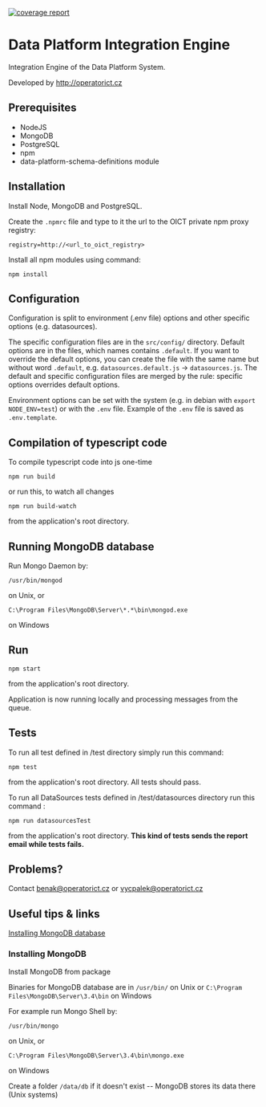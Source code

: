 [![coverage report](http://gitlab.oict.cz/data-platform/integration-engine/badges/master/coverage.svg)](http://gitlab.oict.cz/data-platform/integration-engine/commits/master)

# Data Platform Integration Engine

Integration Engine of the Data Platform System.

Developed by http://operatorict.cz

## Prerequisites

- NodeJS
- MongoDB
- PostgreSQL
- npm
- data-platform-schema-definitions module

## Installation

Install Node, MongoDB and PostgreSQL.

Create the `.npmrc` file and type to it the url to the OICT private npm proxy registry:
```
registry=http://<url_to_oict_registry>
```

Install all npm modules using command:
```
npm install
```

## Configuration

Configuration is split to environment (.env file) options and other specific options (e.g. datasources).

The specific configuration files are in the `src/config/` directory. Default options are in the files, which names contains `.default`. If you want to override the default options, you can create the file with the same name but without word `.default`, e.g. `datasources.default.js` -> `datasources.js`. The default and specific configuration files are merged by the rule: specific options overrides default options.

Environment options can be set with the system (e.g. in debian with `export NODE_ENV=test`) or with the `.env` file. Example of the `.env` file is saved as `.env.template`.


## Compilation of typescript code

To compile typescript code into js one-time

```
npm run build
```
or run this, to watch all changes
```
npm run build-watch
```
from the application's root directory.


## Running MongoDB database

Run Mongo Daemon by:
```
/usr/bin/mongod
```
on Unix, or
```
C:\Program Files\MongoDB\Server\*.*\bin\mongod.exe
```
on Windows


## Run

```
npm start
```

from the application's root directory.

Application is now running locally and processing messages from the queue.


## Tests

To run all test defined in /test directory simply run this command:
```
npm test
```
from the application's root directory. All tests should pass.

To run all DataSources tests defined in /test/datasources directory run this command :
```
npm run datasourcesTest
```
from the application's root directory. **This kind of tests sends the report email while tests fails.**


## Problems?

Contact benak@operatorict.cz or vycpalek@operatorict.cz

## Useful tips & links
[Installing MongoDB database](https://docs.mongodb.com/master/tutorial/install-mongodb-on-debian/?_ga=1.255632584.174019589.1492515586)

### Installing MongoDB
Install MongoDB from package

Binaries for MongoDB database are in `/usr/bin/` on Unix or `C:\Program Files\MongoDB\Server\3.4\bin` on Windows

For example run Mongo Shell by:
```
/usr/bin/mongo
```
on Unix, or
```
C:\Program Files\MongoDB\Server\3.4\bin\mongo.exe
```
on Windows

Create a folder `/data/db` if it doesn't exist -- MongoDB stores its data there (Unix systems)